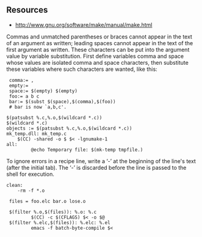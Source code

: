 
## Resources

- http://www.gnu.org/software/make/manual/make.html

Commas and unmatched parentheses or braces cannot appear in the text of an argument as written; leading spaces cannot appear in the text of the first argument as written. These characters can be put into the argument value by variable substitution. First define variables comma and space whose values are isolated comma and space characters, then substitute these variables where such characters are wanted, like this:

     comma:= ,
     empty:=
     space:= $(empty) $(empty)
     foo:= a b c
     bar:= $(subst $(space),$(comma),$(foo))
     # bar is now `a,b,c'.

    $(patsubst %.c,%.o,$(wildcard *.c))
    $(wildcard *.c)
    objects := $(patsubst %.c,%.o,$(wildcard *.c))
    mk_temp.dll: mk_temp.c
        $(CC) -shared -o $ $< -lgnumake-1
    all:
             @echo Temporary file: $(mk-temp tmpfile.)

To ignore errors in a recipe line, write a ‘-’ at the beginning of the line's text (after the initial tab). The ‘-’ is discarded before the line is passed to the shell for execution.

    clean:
        -rm -f *.o

     files = foo.elc bar.o lose.o
     
     $(filter %.o,$(files)): %.o: %.c
             $(CC) -c $(CFLAGS) $< -o $@
     $(filter %.elc,$(files)): %.elc: %.el
             emacs -f batch-byte-compile $<